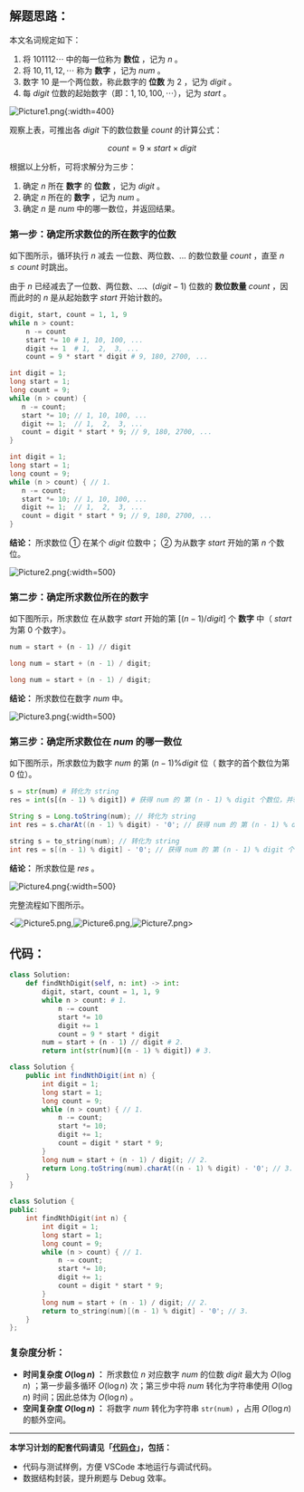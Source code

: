 ## 解题思路：

本文名词规定如下：

1. 将 $101112 \cdots$ 中的每一位称为 **数位** ，记为 $n$ 。
2. 将 $10, 11, 12, \cdots$  称为 **数字** ，记为 $num$ 。
3. 数字 $10$ 是一个两位数，称此数字的 **位数** 为 $2$ ，记为 $digit$ 。
4. 每 $digit$ 位数的起始数字（即：$1, 10, 100, \cdots$），记为 $start$ 。

![Picture1.png](https://pic.leetcode-cn.com/1599888213-CYhLfm-Picture1.png){:width=400}

观察上表，可推出各 $digit$ 下的数位数量 $count$ 的计算公式：

$$
count = 9 \times start \times digit
$$

根据以上分析，可将求解分为三步：

1. 确定 $n$ 所在 **数字** 的 **位数** ，记为 $digit$ 。
2. 确定 $n$ 所在的 **数字** ，记为 $num$ 。
3. 确定 $n$ 是 $num$ 中的哪一数位，并返回结果。

### 第一步：确定所求数位的所在数字的位数

如下图所示，循环执行 $n$ 减去 一位数、两位数、... 的数位数量 $count$ ，直至 $n \leq count$ 时跳出。

由于 $n$ 已经减去了一位数、两位数、...、$(digit-1)$ 位数的 **数位数量** $count$ ，因而此时的 $n$ 是从起始数字 $start$ 开始计数的。

```Python []
digit, start, count = 1, 1, 9
while n > count:
    n -= count
    start *= 10 # 1, 10, 100, ...
    digit += 1  # 1,  2,  3, ...
    count = 9 * start * digit # 9, 180, 2700, ...
```

```Java []
int digit = 1;
long start = 1;
long count = 9;
while (n > count) {
   n -= count;
   start *= 10; // 1, 10, 100, ...
   digit += 1;  // 1,  2,  3, ...
   count = digit * start * 9; // 9, 180, 2700, ...
}
```

```C++ []
int digit = 1;
long start = 1;
long count = 9;
while (n > count) { // 1.
   n -= count;
   start *= 10; // 1, 10, 100, ...
   digit += 1;  // 1,  2,  3, ...
   count = digit * start * 9; // 9, 180, 2700, ...
}
```

**结论：** 所求数位 ① 在某个 $digit$ 位数中； ② 为从数字 $start$ 开始的第 $n$ 个数位。

![Picture2.png](https://pic.leetcode-cn.com/1599888496-HivJvS-Picture2.png){:width=500}

### 第二步：确定所求数位所在的数字

如下图所示，所求数位 在从数字 $start$ 开始的第 $[(n - 1) / digit]$ 个 **数字** 中（ $start$ 为第 0 个数字）。

```Python []
num = start + (n - 1) // digit
```

```Java []
long num = start + (n - 1) / digit;
```

```C++ []
long num = start + (n - 1) / digit;
```

**结论：** 所求数位在数字 $num$ 中。

![Picture3.png](https://pic.leetcode-cn.com/1599888213-gCcnEA-Picture3.png){:width=500}

### 第三步：确定所求数位在 $num$ 的哪一数位

如下图所示，所求数位为数字 $num$ 的第 $(n - 1) \% digit$ 位（ 数字的首个数位为第 0 位）。

```Python []
s = str(num) # 转化为 string
res = int(s[(n - 1) % digit]) # 获得 num 的 第 (n - 1) % digit 个数位，并转化为 int
```

```Java []
String s = Long.toString(num); // 转化为 string
int res = s.charAt((n - 1) % digit) - '0'; // 获得 num 的 第 (n - 1) % digit 个数位，并转化为 int
```

```C++ []
string s = to_string(num); // 转化为 string
int res = s[(n - 1) % digit] - '0'; // 获得 num 的 第 (n - 1) % digit 个数位，并转化为 int
```

**结论：** 所求数位是 $res$ 。

![Picture4.png](https://pic.leetcode-cn.com/1599888395-oeWGAH-Picture4.png){:width=500}

完整流程如下图所示。

<![Picture5.png](https://pic.leetcode-cn.com/1599888213-wmVktF-Picture5.png),![Picture6.png](https://pic.leetcode-cn.com/1599888213-vPFqup-Picture6.png),![Picture7.png](https://pic.leetcode-cn.com/1599888796-IlfLEc-Picture7.png)>

## 代码：

```Python []
class Solution:
    def findNthDigit(self, n: int) -> int:
        digit, start, count = 1, 1, 9
        while n > count: # 1.
            n -= count
            start *= 10
            digit += 1
            count = 9 * start * digit
        num = start + (n - 1) // digit # 2.
        return int(str(num)[(n - 1) % digit]) # 3.
```

```Java []
class Solution {
    public int findNthDigit(int n) {
        int digit = 1;
        long start = 1;
        long count = 9;
        while (n > count) { // 1.
            n -= count;
            start *= 10;
            digit += 1;
            count = digit * start * 9;
        }
        long num = start + (n - 1) / digit; // 2.
        return Long.toString(num).charAt((n - 1) % digit) - '0'; // 3.
    }
}
```

```C++ []
class Solution {
public:
    int findNthDigit(int n) {
        int digit = 1;
        long start = 1;
        long count = 9;
        while (n > count) { // 1.
            n -= count;
            start *= 10;
            digit += 1;
            count = digit * start * 9;
        }
        long num = start + (n - 1) / digit; // 2.
        return to_string(num)[(n - 1) % digit] - '0'; // 3.
    }
};
```

### 复杂度分析：

- **时间复杂度 $O(\log n)$ ：** 所求数位 $n$ 对应数字 $num$ 的位数 $digit$ 最大为 $O(\log n)$ ；第一步最多循环 $O(\log n)$ 次；第三步中将 $num$ 转化为字符串使用 $O(\log n)$ 时间；因此总体为 $O(\log n)$ 。
- **空间复杂度 $O(\log n)$ ：** 将数字 $num$ 转化为字符串 `str(num)` ，占用 $O(\log n)$ 的额外空间。

---

**本学习计划的配套代码请见「[代码仓](https://github.com/krahets/selected-coding-interview)」，包括：**

- 代码与测试样例，方便 VSCode 本地运行与调试代码。
- 数据结构封装，提升刷题与 Debug 效率。
